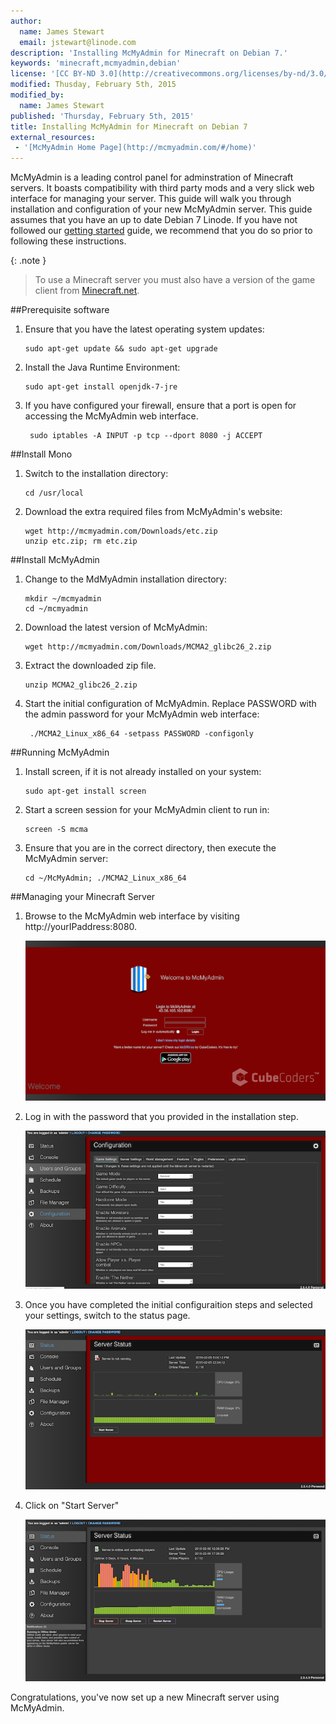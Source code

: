 ```yaml
---
author:
  name: James Stewart
  email: jstewart@linode.com
description: 'Installing McMyAdmin for Minecraft on Debian 7.'
keywords: 'minecraft,mcmyadmin,debian'
license: '[CC BY-ND 3.0](http://creativecommons.org/licenses/by-nd/3.0/us/)'
modified: Thusday, February 5th, 2015
modified_by:
  name: James Stewart
published: 'Thursday, February 5th, 2015'
title: Installing McMyAdmin for Minecraft on Debian 7
external_resources:
 - '[McMyAdmin Home Page](http://mcmyadmin.com/#/home)'
---
```


McMyAdmin is a leading control panel for adminstration of Minecraft servers. It boasts compatibility with third party mods and a very slick web interface for managing your server. This guide will walk you through installation and configuration of your new McMyAdmin server. This guide assumes that you have an up to date Debian 7 Linode. If you have not followed our [getting started](/docs/getting-started/) guide, we recommend that you do so prior to following these instructions.

{: .note }
> To use a Minecraft server you must also have a version of the game client from [Minecraft.net](https://minecraft.net/).

##Prerequisite software

1.  Ensure that you have the latest operating system updates:

		sudo apt-get update && sudo apt-get upgrade

2.  Install the Java Runtime Environment:

		sudo apt-get install openjdk-7-jre

3.  If you have configured your firewall, ensure that a port is open for accessing the McMyAdmin web interface.
		
		 sudo iptables -A INPUT -p tcp --dport 8080 -j ACCEPT

##Install Mono

1.  Switch to the installation directory:

		cd /usr/local

2.  Download the extra required files from McMyAdmin's website:

		wget http://mcmyadmin.com/Downloads/etc.zip
		unzip etc.zip; rm etc.zip

##Install McMyAdmin

1.  Change to the MdMyAdmin installation directory:

		mkdir ~/mcmyadmin
		cd ~/mcmyadmin

2.  Download the latest version of McMyAdmin:

		wget http://mcmyadmin.com/Downloads/MCMA2_glibc26_2.zip

3.  Extract the downloaded zip file.

		unzip MCMA2_glibc26_2.zip

4.  Start the initial configuration of McMyAdmin.  Replace PASSWORD with the admin password for your McMyAdmin web interface:

		 ./MCMA2_Linux_x86_64 -setpass PASSWORD -configonly

##Running McMyAdmin

1.  Install screen, if it is not already installed on your system:

		sudo apt-get install screen

2.  Start a screen session for your McMyAdmin client to run in:

		screen -S mcma

3.  Ensure that you are in the correct directory, then execute the McMyAdmin server:

		cd ~/McMyAdmin; ./MCMA2_Linux_x86_64

##Managing your Minecraft Server

1.  Browse to the McMyAdmin web interface by visiting http://yourIPaddress:8080.

	[![Login Page](/docs/assets/mcma-login-resize.png)](/docs/assets/mcma-login.png)

2.  Log in with the password that you provided in the installation step.
	
	[![Configuration Page](/docs/assets/mcma-config-resize.png)](/docs/assets/mcma-config.png)

3.  Once you have completed the initial configuraition steps and selected your settings, switch to the status page.
	
	[![Status Page](/docs/assets/mcma-status-resize.png)](/docs/assets/mcma-status.png)

4.  Click on "Start Server"

	[![Server Started](/docs/assets/mcma-running-resize.png)](/docs/assets/mcma-running.png)


Congratulations, you've now set up a new Minecraft server using McMyAdmin.